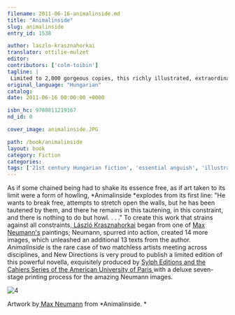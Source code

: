 ```yaml
---
filename: 2011-06-16-animalinside.md
title: "Animalinside"
slug: animalinside
entry_id: 1538

author: laszlo-krasznahorkai
translator: ottilie-mulzet
editor: 
contributors: ['colm-toibin']
tagline: |
 Limited to 2,000 gorgeous copies, this richly illustrated, extraordinary novella was created in collaboration with the famed painter Max Neumann.
original_language: "Hungarian"
catalog: 
date: 2011-06-16 00:00:00 +0000 

isbn_hc: 9780811219167
nd_id: 0

cover_image: animalinside.JPG

path: /book/animalinside
layout: book
category: Fiction
categories: 
tags: ['21st century Hungarian fiction', 'essential anguish', 'illustration', 'limited-edition', 'novella']
---
```

As if some chained being had to shake its essence free, as if art taken to its limit were a form of howling, *Animalinside *explodes from its first line: "He wants to break free, attempts to stretch open the walls, but he has been tautened by them, and there he remains in this tautening, in this constraint, and there is nothing to do but howl. . . ." To create this work that strains against all constraints,[ László Krasznahorkai][1] began from one of [Max Neumann's][2] paintings; Neumann, spurred into action, created 14 more images, which unleashed an additional 13 texts from the author. *Animalinside* is the rare case of two matchless artists meeting across disciplines, and New Directions is very proud to publish a limited edition of this powerful novella, exquisitely produced by [Sylph Editions and the Cahiers Series of the American University of Paris ][3]with a deluxe seven-stage printing process for the amazing Neumann images.

 

![4]

Artwork by[ Max Neumann][2] from *Animalinside. *

 [1]: /author/laszlo-krasznahorkai
 [2]: http://www.maxneumann.com
 [3]: http://www.sylpheditions.com/sylpheditionscahier.html
 [4]: /images/uploads/Max_Neumann.jpg





